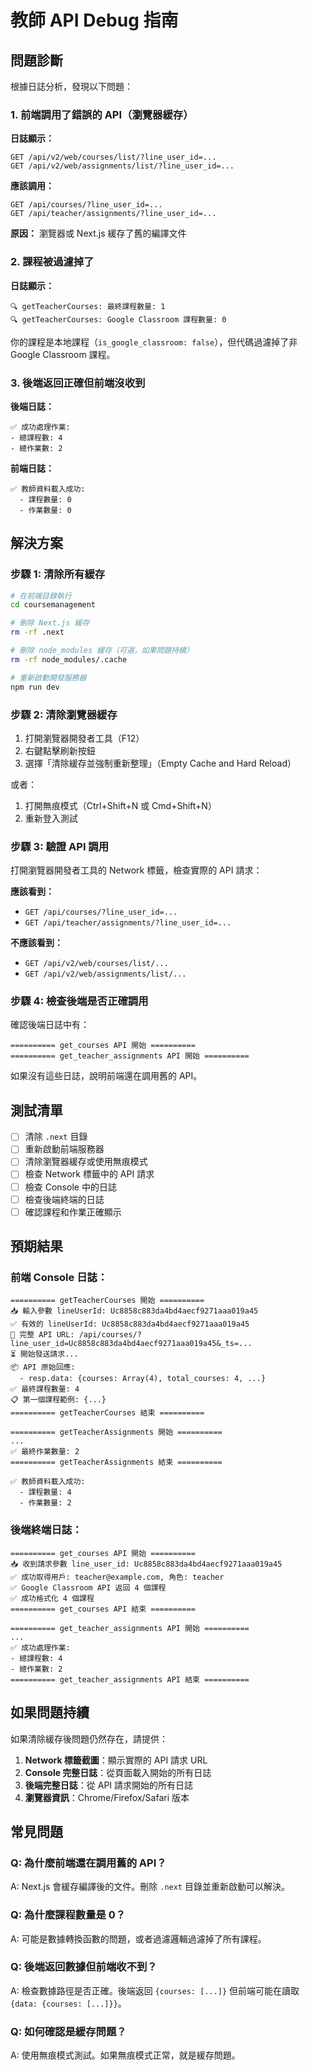 # 教師 API Debug 指南

## 問題診斷

根據日誌分析，發現以下問題：

### 1. 前端調用了錯誤的 API（瀏覽器緩存）
**日誌顯示：**
```
GET /api/v2/web/courses/list/?line_user_id=...
GET /api/v2/web/assignments/list/?line_user_id=...
```

**應該調用：**
```
GET /api/courses/?line_user_id=...
GET /api/teacher/assignments/?line_user_id=...
```

**原因：** 瀏覽器或 Next.js 緩存了舊的編譯文件

### 2. 課程被過濾掉了
**日誌顯示：**
```
🔍 getTeacherCourses: 最終課程數量: 1
🔍 getTeacherCourses: Google Classroom 課程數量: 0
```

你的課程是本地課程（`is_google_classroom: false`），但代碼過濾掉了非 Google Classroom 課程。

### 3. 後端返回正確但前端沒收到
**後端日誌：**
```
✅ 成功處理作業:
- 總課程數: 4
- 總作業數: 2
```

**前端日誌：**
```
✅ 教師資料載入成功:
  - 課程數量: 0
  - 作業數量: 0
```

## 解決方案

### 步驟 1: 清除所有緩存

```bash
# 在前端目錄執行
cd coursemanagement

# 刪除 Next.js 緩存
rm -rf .next

# 刪除 node_modules 緩存（可選，如果問題持續）
rm -rf node_modules/.cache

# 重新啟動開發服務器
npm run dev
```

### 步驟 2: 清除瀏覽器緩存

1. 打開瀏覽器開發者工具（F12）
2. 右鍵點擊刷新按鈕
3. 選擇「清除緩存並強制重新整理」（Empty Cache and Hard Reload）

或者：

1. 打開無痕模式（Ctrl+Shift+N 或 Cmd+Shift+N）
2. 重新登入測試

### 步驟 3: 驗證 API 調用

打開瀏覽器開發者工具的 Network 標籤，檢查實際的 API 請求：

**應該看到：**
- `GET /api/courses/?line_user_id=...`
- `GET /api/teacher/assignments/?line_user_id=...`

**不應該看到：**
- `GET /api/v2/web/courses/list/...`
- `GET /api/v2/web/assignments/list/...`

### 步驟 4: 檢查後端是否正確調用

確認後端日誌中有：
```
========== get_courses API 開始 ==========
========== get_teacher_assignments API 開始 ==========
```

如果沒有這些日誌，說明前端還在調用舊的 API。

## 測試清單

- [ ] 清除 `.next` 目錄
- [ ] 重新啟動前端服務器
- [ ] 清除瀏覽器緩存或使用無痕模式
- [ ] 檢查 Network 標籤中的 API 請求
- [ ] 檢查 Console 中的日誌
- [ ] 檢查後端終端的日誌
- [ ] 確認課程和作業正確顯示

## 預期結果

### 前端 Console 日誌：
```
========== getTeacherCourses 開始 ==========
📥 輸入參數 lineUserId: Uc8858c883da4bd4aecf9271aaa019a45
✅ 有效的 lineUserId: Uc8858c883da4bd4aecf9271aaa019a45
🔗 完整 API URL: /api/courses/?line_user_id=Uc8858c883da4bd4aecf9271aaa019a45&_ts=...
⏳ 開始發送請求...
📦 API 原始回應:
  - resp.data: {courses: Array(4), total_courses: 4, ...}
✅ 最終課程數量: 4
📋 第一個課程範例: {...}
========== getTeacherCourses 結束 ==========

========== getTeacherAssignments 開始 ==========
...
✅ 最終作業數量: 2
========== getTeacherAssignments 結束 ==========

✅ 教師資料載入成功:
  - 課程數量: 4
  - 作業數量: 2
```

### 後端終端日誌：
```
========== get_courses API 開始 ==========
📥 收到請求參數 line_user_id: Uc8858c883da4bd4aecf9271aaa019a45
✅ 成功取得用戶: teacher@example.com, 角色: teacher
✅ Google Classroom API 返回 4 個課程
✅ 成功格式化 4 個課程
========== get_courses API 結束 ==========

========== get_teacher_assignments API 開始 ==========
...
✅ 成功處理作業:
- 總課程數: 4
- 總作業數: 2
========== get_teacher_assignments API 結束 ==========
```

## 如果問題持續

如果清除緩存後問題仍然存在，請提供：

1. **Network 標籤截圖**：顯示實際的 API 請求 URL
2. **Console 完整日誌**：從頁面載入開始的所有日誌
3. **後端完整日誌**：從 API 請求開始的所有日誌
4. **瀏覽器資訊**：Chrome/Firefox/Safari 版本

## 常見問題

### Q: 為什麼前端還在調用舊的 API？
A: Next.js 會緩存編譯後的文件。刪除 `.next` 目錄並重新啟動可以解決。

### Q: 為什麼課程數量是 0？
A: 可能是數據轉換函數的問題，或者過濾邏輯過濾掉了所有課程。

### Q: 後端返回數據但前端收不到？
A: 檢查數據路徑是否正確。後端返回 `{courses: [...]}` 但前端可能在讀取 `{data: {courses: [...]}}`。

### Q: 如何確認是緩存問題？
A: 使用無痕模式測試。如果無痕模式正常，就是緩存問題。
